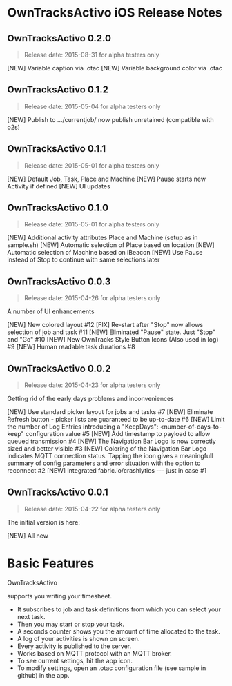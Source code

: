 OwnTracksActivo iOS Release Notes
=================================

## OwnTracksActivo 0.2.0
>Release date: 2015-08-31 for alpha testers only

[NEW] Variable caption via .otac
[NEW] Variable background color via .otac

## OwnTracksActivo 0.1.2
>Release date: 2015-05-04 for alpha testers only

[NEW] Publish to .../currentjob/<timestamp> now publish unretained (compatible with o2s)

## OwnTracksActivo 0.1.1
>Release date: 2015-05-01 for alpha testers only

[NEW] Default Job, Task, Place and Machine
[NEW] Pause starts new Activity if defined
[NEW] UI updates

## OwnTracksActivo 0.1.0
>Release date: 2015-05-01 for alpha testers only

[NEW] Additional activity attributes Place and Machine (setup as in sample.sh)
[NEW] Automatic selection of Place based on location 
[NEW] Automatic selection of Machine based on iBeacon
[NEW] Use Pause instead of Stop to continue with same selections later


## OwnTracksActivo 0.0.3
>Release date: 2015-04-26 for alpha testers only

A number of UI enhancements

[NEW] New colored layout #12
[FIX] Re-start after "Stop" now allows selection of job and task #11
[NEW] Eliminated "Pause" state. Just "Stop" and "Go" #10
[NEW] New OwnTracks Style Button Icons (Also used in log) #9
[NEW] Human readable task durations #8


## OwnTracksActivo 0.0.2
>Release date: 2015-04-23 for alpha testers only

Getting rid of the early days problems and inconveniences

[NEW] Use standard picker layout for jobs and tasks #7
[NEW] Eliminate Refresh button - picker lists are guaranteed to be up-to-date #6
[NEW] Limit the number of Log Entries introducing a "KeepDays": <number-of-days-to-keep" configuration value #5
[NEW] Add timestamp to payload to allow queued transmission #4
[NEW] The Navigation Bar Logo is now correctly sized and better visible #3
[NEW] Coloring of the Navigation Bar Logo indicates MQTT connection status. Tapping the icon gives a meaningfull summary of config parameters and error situation with the option to reconnect #2
[NEW] Integrated fabric.io/crashlytics --- just in case #1


## OwnTracksActivo 0.0.1
>Release date: 2015-04-22 for alpha testers only

The initial version is here:

[NEW] All new


Basic Features
==============

OwnTracksActivo

supports you writing your timesheet.

* It subscribes to job and task definitions from which you can select your next task.
* Then you may start or stop your task.
* A seconds counter shows you the amount of time allocated to the task.
* A log of your activities is shown on screen.
* Every activity is published to the server.
* Works based on MQTT protocol with an MQTT broker.
* To see current settings, hit the app icon.
* To modify settings, open an .otac configuration file (see sample in github) in the app.



